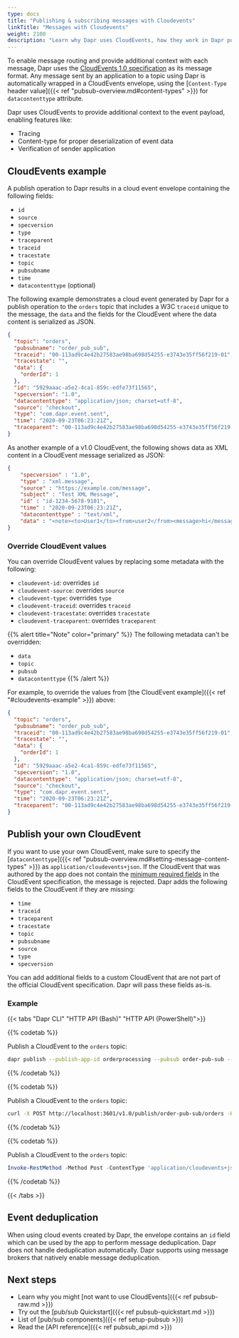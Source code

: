 ```yaml
---
type: docs
title: "Publishing & subscribing messages with Cloudevents"
linkTitle: "Messages with Cloudevents"
weight: 2100
description: "Learn why Dapr uses CloudEvents, how they work in Dapr pub/sub, and how to create CloudEvents."
---
```


To enable message routing and provide additional context with each message, Dapr uses the [CloudEvents 1.0 specification](https://github.com/cloudevents/spec/tree/v1.0) as its message format. Any message sent by an application to a topic using Dapr is automatically wrapped in a CloudEvents envelope, using the [`Content-Type` header value]({{< ref "pubsub-overview.md#content-types" >}}) for `datacontenttype` attribute.

Dapr uses CloudEvents to provide additional context to the event payload, enabling features like:

- Tracing
- Content-type for proper deserialization of event data
- Verification of sender application

## CloudEvents example

A publish operation to Dapr results in a cloud event envelope containing the following fields:

- `id`
- `source`
- `specversion`
- `type`
- `traceparent`
- `traceid`
- `tracestate`
- `topic`
- `pubsubname`
- `time`
- `datacontenttype` (optional)

The following example demonstrates a cloud event generated by Dapr for a publish operation to the `orders` topic that includes a W3C `traceid` unique to the message, the `data` and the fields for the CloudEvent where the data content is serialized as JSON.

```json
{
  "topic": "orders",
  "pubsubname": "order_pub_sub",
  "traceid": "00-113ad9c4e42b27583ae98ba698d54255-e3743e35ff56f219-01",
  "tracestate": "",
  "data": {
    "orderId": 1
  },
  "id": "5929aaac-a5e2-4ca1-859c-edfe73f11565",
  "specversion": "1.0",
  "datacontenttype": "application/json; charset=utf-8",
  "source": "checkout",
  "type": "com.dapr.event.sent",
  "time": "2020-09-23T06:23:21Z",
  "traceparent": "00-113ad9c4e42b27583ae98ba698d54255-e3743e35ff56f219-01"
}
```

As another example of a v1.0 CloudEvent, the following shows data as XML content in a CloudEvent message serialized as JSON:

```json
{
    "specversion" : "1.0",
    "type" : "xml.message",
    "source" : "https://example.com/message",
    "subject" : "Test XML Message",
    "id" : "id-1234-5678-9101",
    "time" : "2020-09-23T06:23:21Z",
    "datacontenttype" : "text/xml",
    "data" : "<note><to>User1</to><from>user2</from><message>hi</message></note>"
}
```

### Override CloudEvent values

You can override CloudEvent values by replacing some metadata with the following:
- `cloudevent-id`: overrides `id`
- `cloudevent-source`: overrides `source`
- `cloudevent-type`: overrides `type`
- `cloudevent-traceid`: overrides `traceid`
- `cloudevent-tracestate`: overrides `tracestate`
- `cloudevent-traceparent`: overrides `traceparent`

{{% alert title="Note" color="primary" %}}
The following metadata can't be overridden:
- `data`
- `topic`
- `pubsub`
- `datacontenttype`
{{% /alert %}}

For example, to override the values from [the CloudEvent example]({{< ref "#cloudevents-example" >}}) above:

```json
{
  "topic": "orders",
  "pubsubname": "order_pub_sub",
  "traceid": "00-113ad9c4e42b27583ae98ba698d54255-e3743e35ff56f219-01",
  "tracestate": "",
  "data": {
    "orderId": 1
  },
  "id": "5929aaac-a5e2-4ca1-859c-edfe73f11565",
  "specversion": "1.0",
  "datacontenttype": "application/json; charset=utf-8",
  "source": "checkout",
  "type": "com.dapr.event.sent",
  "time": "2020-09-23T06:23:21Z",
  "traceparent": "00-113ad9c4e42b27583ae98ba698d54255-e3743e35ff56f219-01"
}
```

## Publish your own CloudEvent

If you want to use your own CloudEvent, make sure to specify the [`datacontenttype`]({{< ref "pubsub-overview.md#setting-message-content-types" >}}) as `application/cloudevents+json`.
If the CloudEvent that was authored by the app does not contain the [minimum required fields](https://github.com/cloudevents/spec/blob/v1.0.2/cloudevents/spec.md#required-attributes) in the CloudEvent specification, the message is rejected. Dapr adds the following fields to the CloudEvent if they are missing:

- `time`
- `traceid`
- `traceparent`
- `tracestate`
- `topic`
- `pubsubname`
- `source`
- `type`
- `specversion`

You can add additional fields to a custom CloudEvent that are not part of the official CloudEvent specification. Dapr will pass these fields as-is.

### Example

{{< tabs "Dapr CLI" "HTTP API (Bash)" "HTTP API (PowerShell)">}}

{{% codetab %}}

Publish a CloudEvent to the `orders` topic:

```bash
dapr publish --publish-app-id orderprocessing --pubsub order-pub-sub --topic orders --data '{"specversion" : "1.0", "type" : "com.dapr.cloudevent.sent", "source" : "testcloudeventspubsub", "subject" : "Cloud Events Test", "id" : "someCloudEventId", "time" : "2021-08-02T09:00:00Z", "datacontenttype" : "application/cloudevents+json", "data" : {"orderId": "100"}}'
```

{{% /codetab %}}

{{% codetab %}}

Publish a CloudEvent to the `orders` topic:

```bash
curl -X POST http://localhost:3601/v1.0/publish/order-pub-sub/orders -H "Content-Type: application/cloudevents+json" -d '{"specversion" : "1.0", "type" : "com.dapr.cloudevent.sent", "source" : "testcloudeventspubsub", "subject" : "Cloud Events Test", "id" : "someCloudEventId", "time" : "2021-08-02T09:00:00Z", "datacontenttype" : "application/cloudevents+json", "data" : {"orderId": "100"}}'
```

{{% /codetab %}}

{{% codetab %}}

Publish a CloudEvent to the `orders` topic:

```powershell
Invoke-RestMethod -Method Post -ContentType 'application/cloudevents+json' -Body '{"specversion" : "1.0", "type" : "com.dapr.cloudevent.sent", "source" : "testcloudeventspubsub", "subject" : "Cloud Events Test", "id" : "someCloudEventId", "time" : "2021-08-02T09:00:00Z", "datacontenttype" : "application/cloudevents+json", "data" : {"orderId": "100"}}' -Uri 'http://localhost:3601/v1.0/publish/order-pub-sub/orders'
```

{{% /codetab %}}

{{< /tabs >}}

## Event deduplication

When using cloud events created by Dapr, the envelope contains an `id` field which can be used by the app to perform message deduplication. Dapr does not handle deduplication automatically. Dapr supports using message brokers that natively enable message deduplication.

## Next steps

- Learn why you might [not want to use CloudEvents]({{< ref pubsub-raw.md >}})
- Try out the [pub/sub Quickstart]({{< ref pubsub-quickstart.md >}})
- List of [pub/sub components]({{< ref setup-pubsub >}})
- Read the [API reference]({{< ref pubsub_api.md >}})

